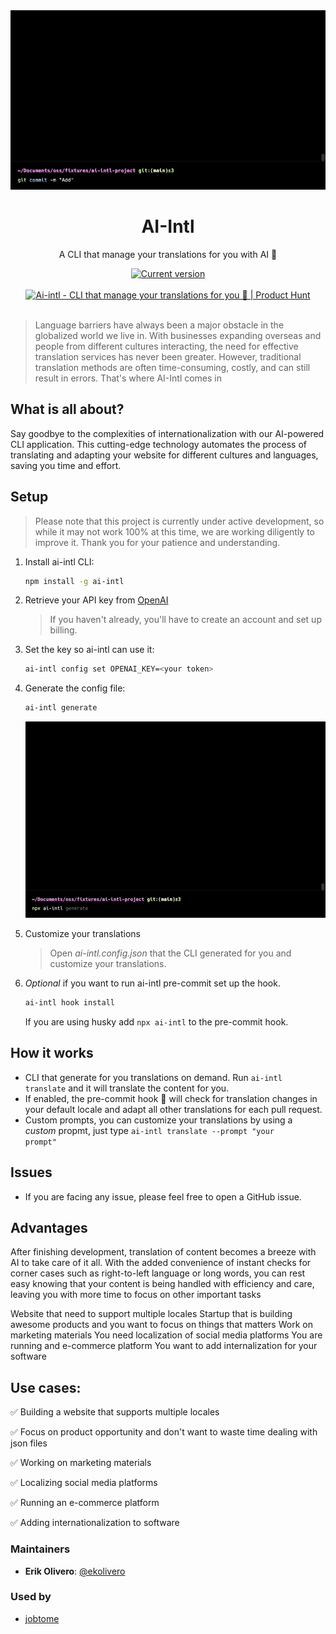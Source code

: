 <div align="center">
  <div>
    <img src=".github/show.gif" alt="AI Commits"/>
    <h1 align="center">AI-Intl</h1>
  </div>
	<p>A CLI that manage your translations for you with AI 🚀</p>
	<a href="https://www.npmjs.com/package/ai-intl"><img src="https://img.shields.io/npm/v/ai-intl" alt="Current version"></a>
   </br>
   <br/>
   <a href="https://www.producthunt.com/posts/ai-intl?utm_source=badge-featured&utm_medium=badge&utm_souce=badge-ai&#0045;intl" target="_blank"><img src="https://api.producthunt.com/widgets/embed-image/v1/featured.svg?post_id=381875&theme=light" alt="Ai&#0045;intl - CLI&#0032;that&#0032;manage&#0032;your&#0032;translations&#0032;for&#0032;you&#0032;🚀 | Product Hunt" style="width: 200px; height: 54px;" width="250" height="54" /></a>
</div>

</br>

> Language barriers have always been a major obstacle in the globalized world we live in. With businesses expanding overseas and people from different cultures interacting, the need for effective translation services has never been greater. However, traditional translation methods are often time-consuming, costly, and can still result in errors. That's where AI-Intl comes in

## What is all about?

Say goodbye to the complexities of internationalization with our AI-powered CLI application. This cutting-edge technology automates the process of translating and adapting your website for different cultures and languages, saving you time and effort.

## Setup

> Please note that this project is currently under active development, so while it may not work 100% at this time, we are working diligently to improve it. Thank you for your patience and understanding.

1. Install ai-intl CLI:

   ```sh
   npm install -g ai-intl
   ```

2. Retrieve your API key from [OpenAI](https://platform.openai.com/account/api-keys)

   > If you haven't already, you'll have to create an account and set up billing.

3. Set the key so ai-intl can use it:

   ```sh
   ai-intl config set OPENAI_KEY=<your token>
   ```

4. Generate the config file:

   ```sh
   ai-intl generate
   ```

   ![ai-intl generate cli](.github/cli-demo.gif "ai-intl generate cli")

5. Customize your translations

   > Open _ai-intl.config.json_ that the CLI generated for you and customize your translations.

6. _Optional_ if you want to run ai-intl pre-commit set up the hook.

   ```sh
   ai-intl hook install
   ```

   If you are using husky add <code>npx ai-intl</code> to the pre-commit hook.

## How it works

- CLI that generate for you translations on demand. Run <code>ai-intl translate</code> and it will translate the content for you.
- If enabled, the pre-commit hook 🚀 will check for translation changes in your default locale and adapt all other translations for each pull request.
- Custom prompts, you can customize your translations by using a _custom_ propmt, just type <code>ai-intl translate --prompt "your prompt" </code>

## Issues

- If you are facing any issue, please feel free to open a GitHub issue.

## Advantages

After finishing development, translation of content becomes a breeze with AI to take care of it all. With the added convenience of instant checks for corner cases such as right-to-left language or long words, you can rest easy knowing that your content is being handled with efficiency and care, leaving you with more time to focus on other important tasks

Website that need to support multiple locales
Startup that is building awesome products and you want to focus on things that matters
Work on marketing materials
You need localization of social media platforms
You are running and e-commerce platform
You want to add internalization for your software

## Use cases:

:white_check_mark: Building a website that supports multiple locales

:white_check_mark: Focus on product opportunity and don't want to waste time dealing with json files

:white_check_mark: Working on marketing materials

:white_check_mark: Localizing social media platforms

:white_check_mark: Running an e-commerce platform

:white_check_mark: Adding internationalization to software

### Maintainers

- **Erik Olivero**: [@ekolivero](https://github.com/erik18xk)

### Used by

- [jobtome](https://us.p3.jobtome.com)
